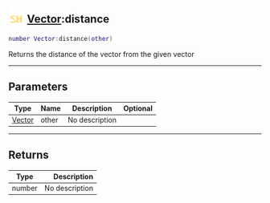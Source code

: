 ## <img src="../../.gitbook/assets/shared.png" width="32" height="32" /> [Vector](../vector/README.md):distance

```lua
number Vector:distance(other)
```

Returns the distance of the vector from the given vector<br>

-----------------
## Parameters

| Type   | Name | Description | Optional |
| ------ | ---- | ----------- | -------: |
| [Vector](../vector/README.md) | other | No description |  |

-----------------
## Returns

| Type   | Description |
| ------ | ----------: |
| number | No description |
